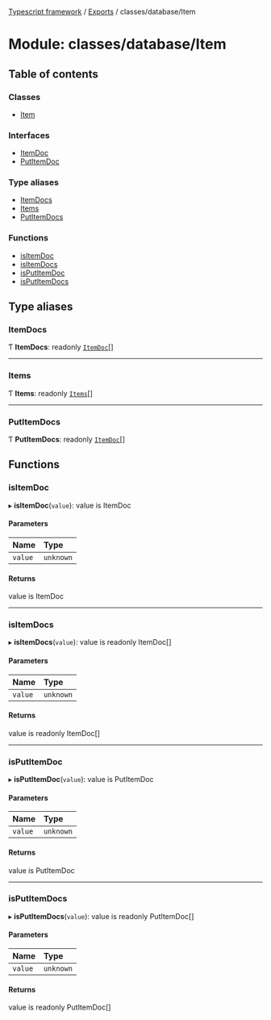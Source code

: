 [Typescript framework](../index.md) / [Exports](../modules.md) / classes/database/Item

# Module: classes/database/Item

## Table of contents

### Classes

- [Item](../classes/classes_database_Item.Item.md)

### Interfaces

- [ItemDoc](../interfaces/classes_database_Item.ItemDoc.md)
- [PutItemDoc](../interfaces/classes_database_Item.PutItemDoc.md)

### Type aliases

- [ItemDocs](classes_database_Item.md#itemdocs)
- [Items](classes_database_Item.md#items)
- [PutItemDocs](classes_database_Item.md#putitemdocs)

### Functions

- [isItemDoc](classes_database_Item.md#isitemdoc)
- [isItemDocs](classes_database_Item.md#isitemdocs)
- [isPutItemDoc](classes_database_Item.md#isputitemdoc)
- [isPutItemDocs](classes_database_Item.md#isputitemdocs)

## Type aliases

### ItemDocs

Ƭ **ItemDocs**: readonly [`ItemDoc`](../interfaces/classes_database_Item.ItemDoc.md)[]

___

### Items

Ƭ **Items**: readonly [`Items`](classes_database_Item.md#items)[]

___

### PutItemDocs

Ƭ **PutItemDocs**: readonly [`ItemDoc`](../interfaces/classes_database_Item.ItemDoc.md)[]

## Functions

### isItemDoc

▸ **isItemDoc**(`value`): value is ItemDoc

#### Parameters

| Name | Type |
| :------ | :------ |
| `value` | `unknown` |

#### Returns

value is ItemDoc

___

### isItemDocs

▸ **isItemDocs**(`value`): value is readonly ItemDoc[]

#### Parameters

| Name | Type |
| :------ | :------ |
| `value` | `unknown` |

#### Returns

value is readonly ItemDoc[]

___

### isPutItemDoc

▸ **isPutItemDoc**(`value`): value is PutItemDoc

#### Parameters

| Name | Type |
| :------ | :------ |
| `value` | `unknown` |

#### Returns

value is PutItemDoc

___

### isPutItemDocs

▸ **isPutItemDocs**(`value`): value is readonly PutItemDoc[]

#### Parameters

| Name | Type |
| :------ | :------ |
| `value` | `unknown` |

#### Returns

value is readonly PutItemDoc[]

